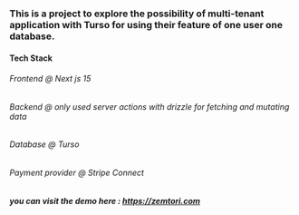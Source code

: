 ### This is a project to explore the possibility of multi-tenant application with Turso for using their feature of one user one database.

#### Tech Stack
###### Frontend @ Next js 15
###### Backend @ only used server actions with drizzle for fetching and mutating data
###### Database @ Turso
###### Payment provider @ Stripe Connect
 
##### you can visit the demo here : https://zemtori.com

